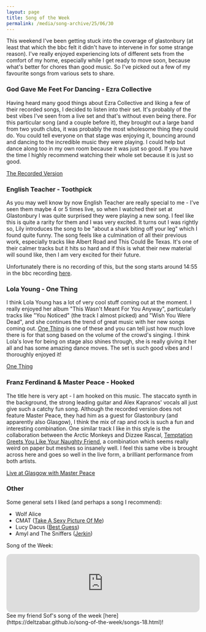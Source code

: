 ```yaml
---
layout: page
title: Song of the Week
permalink: /media/song-archive/25/06/30
---
```


This weekend I've been getting stuck into the coverage of glastonbury (at least that which the bbc felt it didn't have to intervene in for some strange reason). I've really enjoyed experiencing lots of different sets from the comfort of my home, especially while I get ready to move soon, because what's better for chores than good music. So I've picked out a few of my favourite songs from various sets to share.

### God Gave Me Feet For Dancing - Ezra Collective

Having heard many good things about Ezra Collective and liking a few of their recorded songs, I decided to listen into their set. It's probably of the best vibes I've seen from a live set and that's without even being there. For this particular song (and a couple before it), they brought out a large band from two youth clubs, it was probably the most wholesome thing they could do. You could tell everyone on that stage was enjoying it, bouncing around and dancing to the incredible music they were playing. I could help but dance along too in my own room because it was just so good. If you have the time I highly recommend watching their whole set because it is just so good.

[The Recorded Version](https://open.spotify.com/track/2mxQ3VWWk47YCo9RB2fkOk?si=effe623e542143df)

### English Teacher - Toothpick

As you may well know by now English Teacher are really special to me - I've seen them maybe 4 or 5 times live, so when I watched their set at Glastonbury I was quite surprised they were playing a new song. I feel like this is quite a rarity for them and I was very excited. It turns out I was rightly so, Lily introduces the song to be "about a shark biting off your leg" which I found quite funny. The song feels like a culmination of all their previous work, especially tracks like Albert Road and This Could Be Texas. It's one of their calmer tracks but it hits so hard and if this is what their new material will sound like, then I am very excited for their future.

Unfortunately there is no recording of this, but the song starts around 14:55 in the bbc recording [here](https://www.bbc.co.uk/iplayer/episode/m002fbns/glastonbury-english-teacher).

### Lola Young - One Thing

I think Lola Young has a lot of very cool stuff coming out at the moment. I really enjoyed her album "This Wasn't Meant For You Anyway", particularly tracks like "You Noticed" (the track I almost picked) and "Wish You Were Dead", and she continues the trend of great music with her new songs coming out. [One Thing](https://open.spotify.com/track/6KFQdIB3njXBQNcg1xUh9U?si=7ca55e35e1d44321) is one of these and you can tell just how much love there is for that song based on the volume of the crowd's singing. I think Lola's love for being on stage also shines through, she is really giving it her all and has some amazing dance moves. The set is such good vibes and I thoroughly enjoyed it!

[One Thing](https://open.spotify.com/track/6KFQdIB3njXBQNcg1xUh9U?si=7aa6d6c30f074dc9)

### Franz Ferdinand & Master Peace - Hooked

The title here is very apt - I am hooked on this music. The staccato synth in the background, the strong leading guitar and Alex Kapranos' vocals all just give such a catchy fun song. Although the recorded version does not feature Master Peace, they had him as a guest for Glastonbury (and apparently also Glasgow), I think the mix of rap and rock is such a fun and interesting combination. One similar track I like in this style is the collaboration between the Arctic Monkeys and Dizzee Rascal, [Temptation Greets You Like Your Naughty Friend](https://open.spotify.com/track/3fcJX31CLvMOzcWR0HFn8B?si=c86e056aad29493a), a combination which seems really weird on paper but meshes so insanely well. I feel this same vibe is brought across here and goes so well in the live form, a brilliant performance from both artists.

[Live at Glasgow with Master Peace](https://open.spotify.com/track/3naPOrv5B1BZ5HBrpCpSg1?si=549a2f58f4da4f31)

### Other

Some general sets I liked (and perhaps a song I recommend):

- Wolf Alice
- CMAT ([Take A Sexy Picture Of Me](https://open.spotify.com/track/0gQpTmVvkNauZzh5YSIrHY?si=ddbf6a01105f4b23))
- Lucy Dacus ([Best Guess](https://open.spotify.com/track/2u6VEZjUu5P3GVfUMDIIbu?si=505b9a027f6f4030))
- Amyl and The Sniffers ([Jerkin](https://open.spotify.com/track/3AeJxiUEE7wOYKjYt7M7X2?si=fdfaa146898a4d35))

Song of the Week:

<iframe style="border-radius:12px" src="https://open.spotify.com/embed/track/2mxQ3VWWk47YCo9RB2fkOk?utm_source=generator" width="100%" height="152" frameBorder="0" allowfullscreen="" allow="autoplay; clipboard-write; encrypted-media; fullscreen; picture-in-picture" loading="lazy"></iframe>

<br>
See my friend Sof's song of the week [here](https://deltzabar.github.io/song-of-the-week/songs-18.html)!
